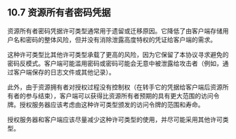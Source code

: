 ## 10.7 资源所有者密码凭据

资源所有者密码凭据许可类型通常用于遗留或迁移原因。它降低了由客户端存储用户名和密码的整体风险，但并没有消除泄露高度特权的凭证给客户端的需求。

这种许可类型比其他许可类型承载了更高的风险，因为它保留了本协议寻求避免的密码反模式。客户端可能滥用密码或密码可能会无意中被泄露给攻击者（例如，通过客户端保存的日志文件或其他记录）。

此外，由于资源拥有者对授权过程没有控制权（在转手它的凭据给客户端后资源所有者的参与结束），客户端可以获得比资源所有者预期的具有更大范围的访问令牌。授权服务器应该考虑由这种许可类型颁发的访问令牌的范围和寿命。

授权服务器和客户端应该尽量减少这种许可类型的使用，并尽可能采用其他许可类型。